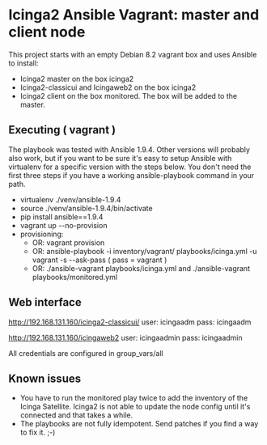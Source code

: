 # Icinga2 Ansible Vagrant: master and client node

This project starts with an empty Debian 8.2 vagrant box and uses Ansible to install:
* Icinga2 master on the box icinga2
* Icinga2-classicui and Icingaweb2 on the box icinga2
* Icinga2 client on the box monitored. The box will be added to the master.

## Executing ( vagrant )

The playbook was tested with Ansible 1.9.4. Other versions will probably also work, but if you want to be sure it's easy to setup Ansible with virtualenv for a specific version with the steps below. You don't need the first three steps if you have a working ansible-playbook command in your path.

* virtualenv ./venv/ansible-1.9.4
* source ./venv/ansible-1.9.4/bin/activate
* pip install ansible==1.9.4
* vagrant up --no-provision
* provisioning:
   * OR: vagrant provision
   * OR: ansible-playbook -i inventory/vagrant/ playbooks/icinga.yml -u vagrant -s --ask-pass ( pass = vagrant )
   * OR: ./ansible-vagrant playbooks/icinga.yml and ./ansible-vagrant playbooks/monitored.yml

## Web interface

http://192.168.131.160/icinga2-classicui/
user: icingaadm
pass: icingaadm

http://192.168.131.160/icingaweb2
user: icingaadmin
pass: icingaadmin

All credentials are configured in group_vars/all

## Known issues

* You have to run the monitored play twice to add the inventory of the Icinga Satellite. Icinga2 is not able to update the node config until it's connected and that takes a while.
* The playbooks are not fully idempotent. Send patches if you find a way to fix it. ;-)
